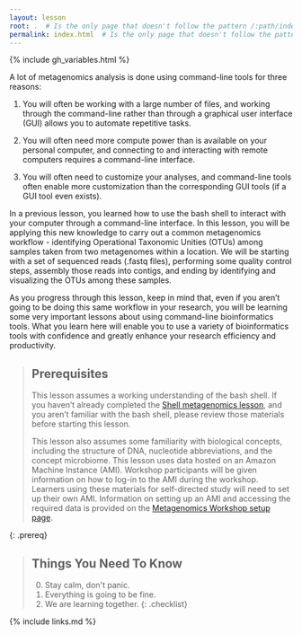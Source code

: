 ```yaml
---
layout: lesson
root: .  # Is the only page that doesn't follow the pattern /:path/index.html
permalink: index.html  # Is the only page that doesn't follow the pattern /:path/index.html
---
```


{% include gh_variables.html %}

A lot of metagenomics analysis is done using command-line tools for three reasons:  
  
1) You will often be working with a large number of files, and working through the command-line rather than through a graphical user interface (GUI) allows you to automate repetitive tasks.

2) You will often need more compute power than is available on your personal computer, and connecting to and interacting with remote computers requires a command-line interface. 
  
3) You will often need to customize your analyses, and command-line tools often enable more customization than the corresponding GUI tools (if a GUI tool even exists).

In a previous lesson, you learned how to use the bash shell to interact with your computer through a command-line interface. In this lesson, you will be applying this new knowledge to 
carry out a common metagenomics workflow - identifying Operational Taxonomic Unities (OTUs) 
among samples taken from two metagenomes within a location. We will be starting with a set 
of sequenced reads (.fastq files), performing some quality control steps, assembly those 
reads into contigs, and ending by identifying and visualizing the OTUs among these samples.

As you progress through this lesson, keep in mind that, even if you aren’t going to be 
doing this same workflow in your research, you will be learning some very important 
lessons about using command-line bioinformatics tools. What you learn here will enable 
you to use a variety of bioinformatics tools with confidence and greatly enhance your 
research efficiency and productivity.

> ## Prerequisites
>
> This lesson assumes a working understanding of the bash shell. If you haven’t already 
> completed the [Shell metagenomics lesson](https://nselem.github.io/shell-metagenomics/), and you aren’t 
> familiar with the bash shell, please review those materials before starting this lesson.
>
> This lesson also assumes some familiarity with biological concepts, 
> including the structure of DNA, nucleotide abbreviations, and the 
> concept microbiome.
> This lesson uses data hosted on an Amazon Machine Instance (AMI). Workshop participants
> will be given information on how to log-in to the AMI during the workshop. Learners using 
> these materials for self-directed study will need to set up their own AMI. Information 
> on setting up an AMI and accessing the required data is provided on the 
> [Metagenomics Workshop setup page](http://carpentries-incubator.github.io/metagenomics/setup.html).
>
{: .prereq}

> ## Things You Need To Know
>
> 0.  Stay calm, don't panic.
> 1.  Everything is going to be fine.
> 2.  We are learning together.
{: .checklist}

{% include links.md %}
